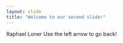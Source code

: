 ```yaml
---
layout: slide
title: "Welcome to our second slide!"
---
```

Raphael Loner
Use the left arrow to go back!
